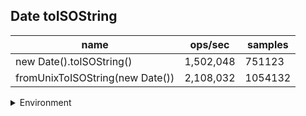 ## Date toISOString

|name|ops/sec|samples|
|-|-|-|
|new Date().toISOString()|1,502,048|751123|
|fromUnixToISOString(new Date())|2,108,032|1054132|


<details>
<summary>Environment</summary>

* __Machine:__ linux x64 | 4 vCPUs | 7.6GB Mem
* __Run:__ Thu Sep 04 2025 17:45:32 GMT+0000 (Coordinated Universal Time)
* __Node:__ `v22.19.0`
</details>

<!--
{"environment":{"platform":"linux","arch":"x64","cpus":4,"totalMemory":7.597843170166016},"benchmarks":[{"name":"new Date().toISOString()","samples":751123,"opsSec":1502048.729932103},{"name":"fromUnixToISOString(new Date())","samples":1054132,"opsSec":2108032.1206827895}]}-->
